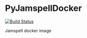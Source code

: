 # PyJamspellDocker
[![Build Status](https://travis-ci.org/bashkirtsevich/PyJamspellDocker.svg?branch=master)](https://travis-ci.org/bashkirtsevich/PyJamspellDocker)

Jamspell docker image
